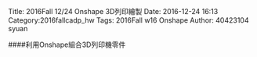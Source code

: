 Title: 2016Fall 12/24 Onshape 3D列印繪製
Date: 2016-12-24 16:13
Category:2016fallcadp_hw
Tags: 2016Fall w16 Onshape 
Author: 40423104 syuan

####利用Onshape組合3D列印機零件
<!-- PELICAN_END_SUMMARY -->

